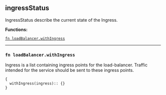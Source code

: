 
## ingressStatus
IngressStatus describe the current state of the Ingress.

**Functions:**

[`fn loadBalancer.withIngress`](#fn-loadbalancerwithingress)  

---


### `fn loadBalancer.withIngress`
Ingress is a list containing ingress points for the load-balancer. Traffic intended for the service should be sent to these ingress points.
```jsonnet
{
  withIngress(ingress):: {}
}
```

